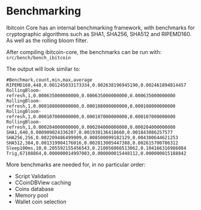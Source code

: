 Benchmarking
============

Ibitcoin Core has an internal benchmarking framework, with benchmarks
for cryptographic algorithms such as SHA1, SHA256, SHA512 and RIPEMD160. As well as the rolling bloom filter.

After compiling ibitcoin-core, the benchmarks can be run with:
`src/bench/bench_ibitcoin`

The output will look similar to:
```
#Benchmark,count,min,max,average
RIPEMD160,448,0.001245033173334,0.002638196945190,0.002461894814457
RollingBloom-refresh,1,0.000635000000000,0.000635000000000,0.000635000000000
RollingBloom-refresh,1,0.000108000000000,0.000108000000000,0.000108000000000
RollingBloom-refresh,1,0.000107000000000,0.000107000000000,0.000107000000000
RollingBloom-refresh,1,0.000204000000000,0.000204000000000,0.000204000000000
SHA1,640,0.000909024336207,0.001938136418660,0.001843086257577
SHA256,256,0.002209486499909,0.008500099182129,0.004300644621253
SHA512,384,0.001319904176016,0.002813005447388,0.002615700786312
Sleep100ms,10,0.205592155456543,0.210056066513062,0.104166316986084
Trig,67108864,0.000000014997003,0.000000015448112,0.000000015188842
```

More benchmarks are needed for, in no particular order:
- Script Validation
- CCoinDBView caching
- Coins database
- Memory pool
- Wallet coin selection
